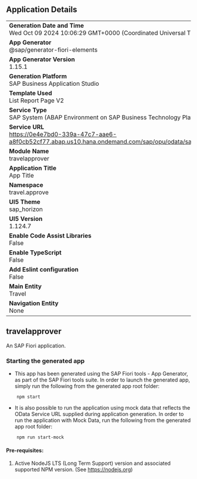 ## Application Details
|               |
| ------------- |
|**Generation Date and Time**<br>Wed Oct 09 2024 10:06:29 GMT+0000 (Coordinated Universal Time)|
|**App Generator**<br>@sap/generator-fiori-elements|
|**App Generator Version**<br>1.15.1|
|**Generation Platform**<br>SAP Business Application Studio|
|**Template Used**<br>List Report Page V2|
|**Service Type**<br>SAP System (ABAP Environment on SAP Business Technology Platform)|
|**Service URL**<br>https://0e4e7bd0-339a-47c7-aae6-a8f0cb52cf77.abap.us10.hana.ondemand.com/sap/opu/odata/sap/ZVEL_V2_M_APPROVER|
|**Module Name**<br>travelapprover|
|**Application Title**<br>App Title|
|**Namespace**<br>travel.approve|
|**UI5 Theme**<br>sap_horizon|
|**UI5 Version**<br>1.124.7|
|**Enable Code Assist Libraries**<br>False|
|**Enable TypeScript**<br>False|
|**Add Eslint configuration**<br>False|
|**Main Entity**<br>Travel|
|**Navigation Entity**<br>None|

## travelapprover

An SAP Fiori application.

### Starting the generated app

-   This app has been generated using the SAP Fiori tools - App Generator, as part of the SAP Fiori tools suite.  In order to launch the generated app, simply run the following from the generated app root folder:

```
    npm start
```

- It is also possible to run the application using mock data that reflects the OData Service URL supplied during application generation.  In order to run the application with Mock Data, run the following from the generated app root folder:

```
    npm run start-mock
```

#### Pre-requisites:

1. Active NodeJS LTS (Long Term Support) version and associated supported NPM version.  (See https://nodejs.org)


